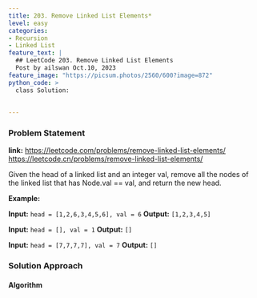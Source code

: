 ```yaml
---
title: 203. Remove Linked List Elements*
level: easy
categories:
- Recursion
- Linked List
feature_text: |
  ## LeetCode 203. Remove Linked List Elements
  Post by ailswan Oct.10, 2023
feature_image: "https://picsum.photos/2560/600?image=872"
python_code: >
  class Solution:
        
   
---
```


### Problem Statement
**link:**
https://leetcode.com/problems/remove-linked-list-elements/
https://leetcode.cn/problems/remove-linked-list-elements/
 
Given the head of a linked list and an integer val, remove all the nodes of the linked list that has Node.val == val, and return the new head.



**Example:**

**Input:** `head = [1,2,6,3,4,5,6], val = 6`
**Output:** `[1,2,3,4,5]`
 
**Input:** `head = [], val = 1`
**Output:** `[]`

**Input:** `head = [7,7,7,7], val = 7`
**Output:** `[]`
 

### Solution Approach
 
#### Algorithm
 